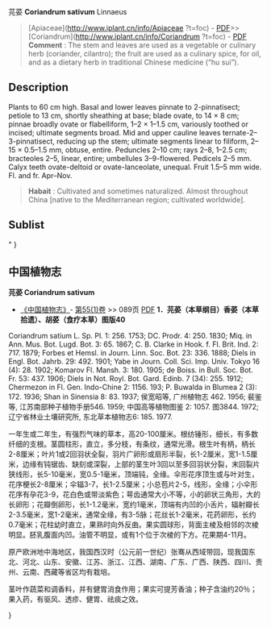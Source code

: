 芫荽 **Coriandrum sativum** Linnaeus

> [Apiaceae](http://www.iplant.cn/info/Apiaceae ?t=foc) - [PDF](http://iplant.cn/foc/pdf/Apiaceae.pdf)>>[Coriandrum](http://www.iplant.cn/info/Coriandrum ?t=foc) - [PDF](http://www.iplant.cn/foc/pdf/Coriandrum.pdf)
> **Comment** : 
> The stem and leaves are used as a vegetable or culinary herb (coriander, cilantro); the fruit are used as a culinary spice, for oil, and as a dietary herb in traditional Chinese medicine (“hu sui”).

## Description

Plants to 60 cm high. Basal and lower leaves pinnate to 2-pinnatisect; petiole to 13 cm, shortly sheathing at base; blade ovate, to 14 × 8 cm; pinnae broadly ovate or flabelliform, 1–2 × 1–1.5 cm, variously toothed or incised; ultimate segments broad. Mid and upper cauline leaves ternate-2–3-pinnatisect, reducing up the stem; ultimate segments linear to filiform, 2–15 × 0.5–1.5 mm, obtuse, entire. Peduncles 2–10 cm; rays 2–8, 1–2.5 cm; bracteoles 2–5, linear, entire; umbellules 3–9-flowered. Pedicels 2–5 mm. Calyx teeth ovate-deltoid or ovate-lanceolate, unequal. Fruit 1.5–5 mm wide. Fl. and fr. Apr–Nov.
> **Habait** : 
> Cultivated and sometimes naturalized. Almost throughout China [native to the Mediterranean region; cultivated worldwide].

## Sublist
"
}
## 中国植物志

**芫荽 Coriandrum sativum**

* [《中国植物志》](http://www.iplant.cn/frps)- [第55(1)卷](http://www.iplant.cn/frps/vol/55(1)) >> 089页 [PDF](http://www.iplant.cn/frps/pdf/55(1)/089.PDF)
**1．芫荽（本草纲目）香荽（本草拾遗）、胡荽（食疗本草）图版40**

Coriandrum satium L. Sp. Pl. 1: 256. 1753; DC. Prodr. 4: 250. 1830; Miq. in Ann. Mus. Bot. Lugd. Bot. 3: 65. 1867; C. B. Clarke in Hook. f. Fl. Brit. Ind. 2: 717. 1879; Forbes et Hemsl. in Journ. Linn. Soc. Bot. 23: 336. 1888; Diels in Engl. Bot. Jahrb. 29: 492. 1901; Yabe in Journ. Coll. Sci. Imp. Univ. Tokyo 16 (4): 28. 1902; Komarov Fl. Mansh. 3: 180. 1905; de Boiss. in Bull. Soc. Bot. Fr. 53: 437. 1906; Diels in Not. Royl. Bot. Gard. Edinb. 7 (34): 255. 1912; Chermezon in Fl. Gen. Indo-Chine 2: 1156. 193; P. Buwalda in Blumea 2 (3): 172. 1936; Shan in Sinensia 8: 83. 1937; 侯宽昭等, 广州植物志 462. 1956; 裴鉴等, 江苏南部种子植物手册546. 1959; 中国高等植物图鉴 2: 1057. 图3844. 1972; 辽宁省林业土壤研究所, 东北草本植物志6: 185. 1977.

一年生或二年生，有强烈气味的草本，高20-100厘米。根纺锤形，细长，有多数纤细的支根。茎圆柱形，直立，多分枝，有条纹，通常光滑。根生叶有柄，柄长2-8厘米；叶片1或2回羽状全裂，羽片广卵形或扇形半裂，长1-2厘米，宽1-1.5厘米，边缘有钝锯齿、缺刻或深裂，上部的茎生叶3回以至多回羽状分裂，末回裂片狭线形，长5-10毫米，宽0.5-1毫米，顶端钝，全缘。伞形花序顶生或与叶对生，花序梗长2-8厘米；伞辐3-7，长1-2.5厘米；小总苞片2-5，线形，全缘；小伞形花序有孕花3-9，花白色或带淡紫色；萼齿通常大小不等，小的卵状三角形，大的长卵形；花瓣倒卵形，长1-1.2毫米，宽约1毫米，顶端有内凹的小舌片，辐射瓣长2-3.5毫米，宽1-2毫米，通常全缘，有3-5脉；花丝长1-2毫米，花药卵形，长约0.7毫米；花柱幼时直立，果熟时向外反曲。果实圆球形，背面主棱及相邻的次棱明显。胚乳腹面内凹。油管不明显，或有1个位于次棱的下方。花果期4-11月。

原产欧洲地中海地区，我国西汉时（公元前一世纪）张骞从西域带回，现我国东北、河北、山东、安徽、江苏、浙江、江西、湖南、广东、广西、陕西、四川、贵州、云南、西藏等省区均有栽培。

茎叶作蔬菜和调香料，并有健胃消食作用；果实可提芳香油；种子含油约20％；果入药，有驱风、透疹、健胃、祛痰之效。

}